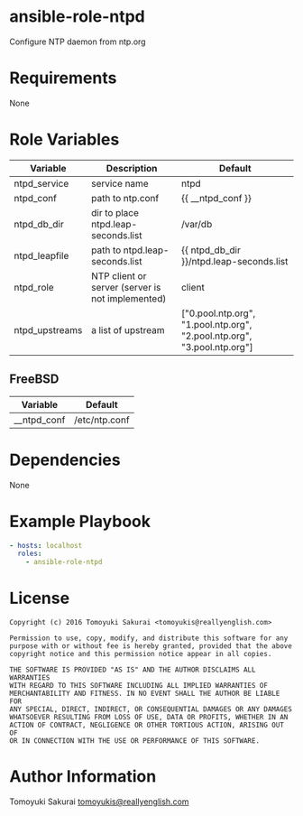 # ansible-role-ntpd

Configure NTP daemon from ntp.org

# Requirements

None

# Role Variables

| Variable | Description | Default |
|----------|-------------|---------|
| ntpd\_service | service name | ntpd |
| ntpd\_conf | path to ntp.conf | {{ \_\_ntpd\_conf }} |
| ntpd\_db\_dir | dir to place ntpd.leap-seconds.list | /var/db |
| ntpd\_leapfile | path to ntpd.leap-seconds.list | {{ ntpd\_db\_dir }}/ntpd.leap-seconds.list |
| ntpd\_role | NTP client or server (server is not implemented) | client |
| ntpd\_upstreams | a list of upstream | ["0.pool.ntp.org", "1.pool.ntp.org", "2.pool.ntp.org", "3.pool.ntp.org"] |

## FreeBSD

| Variable | Default |
|----------|---------|
| \_\_ntpd\_conf | /etc/ntp.conf |

# Dependencies

None

# Example Playbook

```yaml
- hosts: localhost
  roles:
    - ansible-role-ntpd
```

# License

```
Copyright (c) 2016 Tomoyuki Sakurai <tomoyukis@reallyenglish.com>

Permission to use, copy, modify, and distribute this software for any
purpose with or without fee is hereby granted, provided that the above
copyright notice and this permission notice appear in all copies.

THE SOFTWARE IS PROVIDED "AS IS" AND THE AUTHOR DISCLAIMS ALL WARRANTIES
WITH REGARD TO THIS SOFTWARE INCLUDING ALL IMPLIED WARRANTIES OF
MERCHANTABILITY AND FITNESS. IN NO EVENT SHALL THE AUTHOR BE LIABLE FOR
ANY SPECIAL, DIRECT, INDIRECT, OR CONSEQUENTIAL DAMAGES OR ANY DAMAGES
WHATSOEVER RESULTING FROM LOSS OF USE, DATA OR PROFITS, WHETHER IN AN
ACTION OF CONTRACT, NEGLIGENCE OR OTHER TORTIOUS ACTION, ARISING OUT OF
OR IN CONNECTION WITH THE USE OR PERFORMANCE OF THIS SOFTWARE.
```

# Author Information

Tomoyuki Sakurai <tomoyukis@reallyenglish.com>
